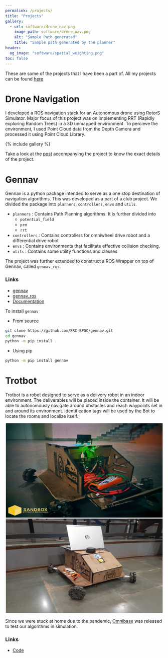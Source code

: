 ```yaml
---
permalink: /projects/
title: "Projects"
gallery:
  - url: software/drone_nav.png
    image_path: software/drone_nav.png
    alt: "Sample Path generated"
    title: "Sample path generated by the planner"
header:
  og_image: "software/spatial_weighting.png"
toc: false
---
```

These are some of the projects that I have been a part of. All my projects can be found [here](https://github.com/SuhrudhSarathy)

# Drone Navigation

I developed a ROS navigation stack for an Autonomous drone using RotorS Simulator. Major focus of this project was on implementing RRT (Rapidly exploring Random Trees) in a 3D unmapped environment. To percieve the environment, I used Point Cloud data from the Depth Camera and processed it using Point Cloud Library.

{% include gallery %}

Take a look at the [post](https://suhrudhsarathy.github.io/posts/2020/10-auto-drone-nav) accompanying the project to know the exact details of the project.

# Gennav

Gennav is a python package intended to serve as a one stop destination of navigation algorithms. This was developed as a part of a club project. We divided the package into `planners`, `controllers`, `envs` and `utils`.

- `planners` : Contains Path Planning algorithms. It is further divided into
  - `potential_field`
  - `prm`
  - `rrt`
- `controllers` : Contains controllers for omniwheel drive robot and a differential drive robot
- `envs` : Contains environments that facilitate effective collision checking.
- `utils` : Contains some utility functions and classes

The project was further extended to construct a ROS Wrapper on top of Gennav, called `gennav_ros`.

### Links
- [gennav](https://github.com/ERC-BPGC/gennav)
- [gennav_ros](https://github.com/ERC-BPGC/gennav_ros)
- [Documentation](https://gennav.readthedocs.io/en/latest/index.html)

To install `gennav`
- From source
```bash
git clone https://github.com/ERC-BPGC/gennav.git
cd gennav
python -m pip install .
```
- Using pip
```bash
python -m pip install gennav
```

# Trotbot
Trotbot is a robot designed to serve as a delivery robot in an indoor environment. The deliverables will be placed inside the container. It will be able to autonomously navigate around obstacles and reach waypoints set in and around its environment. Identification tags will be used by the Bot to locate the rooms and localize itself.

<p align="center">
  <img src="/images/software/trotbot.jpg" alt="MarineGEO circle logo" style="height: 300px; width:500px;"/>
  <br>
  <img src="/images/software/trotbot_real.jpg" alt="Trotbot real" style="height: 300px; width:500px;"/>
</p>

Since we were stuck at home due to the pandemic, [Omnibase](https://github.com/ERC-BPGC/omnibase) was released to test our algorithms in simulation.

### Links
- [Code](https://github.com/ERC-BPGC/Trotbot)

<!-- ![](/images/software/trotbot.jpg) -->
